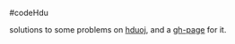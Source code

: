 #codeHdu

solutions to some problems on [hduoj][link1], and a [gh-page][link2] for it.

[link1]: http://acm.hdu.edu.cn/listproblem.php?vol=1

[link2]: http://caoshen.github.io/code_hdu/
